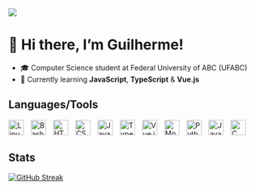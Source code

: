 <div align="left">
    <a href = "mailto:gui.rebello1@gmail.com"><img src="https://img.shields.io/badge/-Gmail-%23333?style=for-the-badge&logo=gmail" target="_blank"></a>
</div>

# 👋 Hi there, I’m Guilherme!

- 🎓 Computer Science student at Federal University of ABC (UFABC)
- 🌱 Currently learning **JavaScript**, **TypeScript** & **Vue.js**
        
## Languages/Tools

<p align="left">
  <img
    alt="Linux"
    title="Linux"
    width="30px"
    src="https://cdn.jsdelivr.net/gh/devicons/devicon@latest/icons/linux/linux-original.svg"
    style="margin-right: 10px;"
  />
  <img
    alt="Bash"
    title="Bash"
    width="30px"
    src="https://cdn.jsdelivr.net/gh/devicons/devicon@latest/icons/bash/bash-original.svg"
    style="margin-right: 10px;"
  />
  <img
    alt="HTML5"
    title="HTML5"
    width="30px"
    src="https://cdn.jsdelivr.net/gh/devicons/devicon@latest/icons/html5/html5-original.svg"
    style="margin-right: 10px;"
  />
  <img
    alt="CSS3"
    title="CSS3"
    width="30px"
    src="https://cdn.jsdelivr.net/gh/devicons/devicon@latest/icons/css3/css3-original.svg"
    style="margin-right: 10px;"
  />
  <img
    alt="JavaScript"
    title="JavaScript"
    width="30px"
    src="https://cdn.jsdelivr.net/gh/devicons/devicon@latest/icons/javascript/javascript-original.svg"
    style="margin-right: 10px;"
  />
  <img
    alt="TypeScript"
    title="TypeScript"
    width="30px"
    src="https://cdn.jsdelivr.net/gh/devicons/devicon@latest/icons/typescript/typescript-original.svg"
    style="margin-right: 10px;"
  />
  <img
    alt="Vue.js"
    title="Vue.js"
    width="30px"
    src="https://cdn.jsdelivr.net/gh/devicons/devicon@latest/icons/vuejs/vuejs-original.svg"
    style="margin-right: 10px;"
  />
  <img
    alt="MongoDB"
    title="MongoDB"
    width="30px"
    src="https://cdn.jsdelivr.net/gh/devicons/devicon@latest/icons/mongodb/mongodb-original.svg"
    style="margin-right: 10px;"
  />
  <img
    alt="Python"
    title="Python"
    width="30px"
    src="https://cdn.jsdelivr.net/gh/devicons/devicon@latest/icons/python/python-original.svg"
    style="margin-right: 10px;"
  />
  <img
    alt="Java"
    title="Java"
    width="30px"
    src="https://cdn.jsdelivr.net/gh/devicons/devicon@latest/icons/java/java-original.svg"
    style="margin-right: 10px;"
  />
  <img
    alt="C"
    title="C"
    width="30px"
    src="https://cdn.jsdelivr.net/gh/devicons/devicon@latest/icons/c/c-original.svg"
  />
</p>


## Stats   

[![GitHub Streak](https://streak-stats.demolab.com?user=Guirebello&theme=catppuccin-mocha&hide_border=true)](https://git.io/streak-stats)
